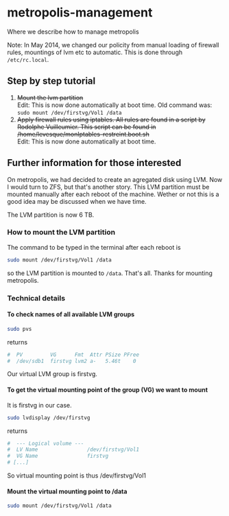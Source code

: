 metropolis-management
=====================

Where we describe how to manage metropolis

Note: In May 2014, we changed our policity from manual loading of firewall rules, mountings of lvm etc to automatic. This is done through `/etc/rc.local`.

## Step by step tutorial

1. ~~Mount the lvm partition~~  
Edit: This is now done automatically at boot time. Old command was: 
```sudo mount /dev/firstvg/Vol1 /data```
2. ~~Apply firewall rules using iptables. All rules are found in a script by Rodolphe Vuilleumier. This script can be found in /home/levesque/monIptables-restreint.boot.sh~~  
Edit: This is now done automatically at boot time.



## Further information for those interested

On metropolis, we had decided to create an agregated disk using LVM. Now I would turn to ZFS, but that's another story.
This LVM partition must be mounted manually after each reboot of the machine. Wether or not this is a good idea may be discussed when we have time.

The LVM partition is now 6 TB.

### How to mount the LVM partition

The command to be typed in the terminal after each reboot is
```bash
sudo mount /dev/firstvg/Vol1 /data
```
so the LVM partition is mounted to `/data`. That's all. Thanks for mounting metropolis.


### Technical details

#### To check names of all available LVM groups
```bash
sudo pvs
```
returns
```bash
#  PV         VG      Fmt  Attr PSize PFree
#  /dev/sdb1  firstvg lvm2 a-   5.46t    0
```
Our virtual LVM group is firstvg.

#### To get the virtual mounting point of the group (VG) we want to mount

It is firstvg in our case.

```bash
sudo lvdisplay /dev/firstvg
```
returns
```bash
#  --- Logical volume ---
#  LV Name                /dev/firstvg/Vol1
#  VG Name                firstvg
# [...]
```
So virtual mounting point is thus /dev/firstvg/Vol1

#### Mount the virtual mounting point to /data

```bash
sudo mount /dev/firstvg/Vol1 /data
```

